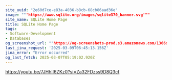 ```yaml
---
site_uuid: "2e60d7ce-e83a-4036-b8cb-68cb86aad36e"
image: ""'https://www.sqlite.org/images/sqlite370_banner.svg'""
site_name: SQLite Home Page
title: SQLite Home Page
tags:
- Software-Development
- Databases
og_screenshot_url: ""https://og-screenshots-prod.s3.amazonaws.com/1366x768/80/false/62671a25f564977d59e9287c15ab4fc12257bc3d20f698851481cab0d3a617d5.jpeg""
last_jina_request: '2025-03-09T06:45:13.156Z'
jina_error: "Error occurred"
og_last_fetch: 2025-03-07T05:19:02.920Z
---
```

https://youtu.be/7JHhII6ZKz0?si=Za32FDzss9D8Q3cf
